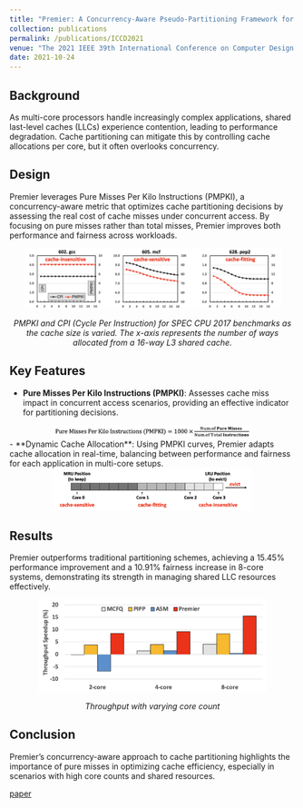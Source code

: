```yaml
---
title: "Premier: A Concurrency-Aware Pseudo-Partitioning Framework for Shared Last-Level Cache"
collection: publications
permalink: /publications/ICCD2021
venue: "The 2021 IEEE 39th International Conference on Computer Design (ICCD 2021)"
date: 2021-10-24
---
```


## Background

As multi-core processors handle increasingly complex applications, shared last-level caches (LLCs) experience contention, leading to performance degradation. Cache partitioning can mitigate this by controlling cache allocations per core, but it often overlooks concurrency.

## Design

Premier leverages Pure Misses Per Kilo Instructions (PMPKI), a concurrency-aware metric that optimizes cache partitioning decisions by assessing the real cost of cache misses under concurrent access. By focusing on pure misses rather than total misses, Premier improves both performance and fairness across workloads.
<div style="text-align: center;">
    <img src="../files/ICCD2021/PMPKI_curves.png" alt="PMPKI_curves" width="90%">
    <p><em>PMPKI and CPI (Cycle Per Instruction) for SPEC CPU 2017 benchmarks as the cache size is varied.
    The x-axis represents the number of ways allocated from a 16-way L3 shared cache. </em></p>
</div>




## Key Features

- **Pure Misses Per Kilo Instructions (PMPKI)**: Assesses cache miss impact in concurrent access scenarios, providing an effective indicator for partitioning decisions.
<div style="text-align: center;">
    <img src="../files/ICCD2021/PMPKI.png" alt="PMPKI" width="70%">
</div>
- **Dynamic Cache Allocation**: Using PMPKI curves, Premier adapts cache allocation in real-time, balancing between performance and fairness for each application in multi-core setups.
<div style="text-align: center;">
    <img src="../files/ICCD2021/Premier_overview.png" alt="PMPKI_overview" width="70%">
</div>

## Results

Premier outperforms traditional partitioning schemes, achieving a 15.45% performance improvement and a 10.91% fairness increase in 8-core systems, demonstrating its strength in managing shared LLC resources effectively.
<div style="text-align: center;">
    <img src="../files/ICCD2021/Premier_result.png" alt="Throughput with varying core count" width="80%">
    <p><em>Throughput with varying core count</em></p>
</div>

## Conclusion

Premier’s concurrency-aware approach to cache partitioning highlights the importance of pure misses in optimizing cache efficiency, especially in scenarios with high core counts and shared resources.


[paper](../files/ICCD2021/Premier_paper.pdf)

